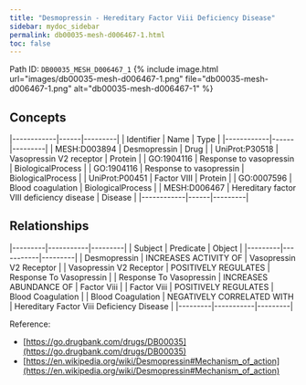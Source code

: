```yaml
---
title: "Desmopressin - Hereditary Factor Viii Deficiency Disease"
sidebar: mydoc_sidebar
permalink: db00035-mesh-d006467-1.html
toc: false 
---
```



Path ID: `DB00035_MESH_D006467_1`
{% include image.html url="images/db00035-mesh-d006467-1.png" file="db00035-mesh-d006467-1.png" alt="db00035-mesh-d006467-1" %}

## Concepts

|------------|------|---------|
| Identifier | Name | Type    |
|------------|------|---------|
| MESH:D003894 | Desmopressin | Drug |
| UniProt:P30518 | Vasopressin V2 receptor | Protein |
| GO:1904116 | Response to vasopressin | BiologicalProcess |
| GO:1904116 | Response to vasopressin | BiologicalProcess |
| UniProt:P00451 | Factor VIII | Protein |
| GO:0007596 | Blood coagulation | BiologicalProcess |
| MESH:D006467 | Hereditary factor VIII deficiency disease | Disease |
|------------|------|---------|

## Relationships

|---------|-----------|---------|
| Subject | Predicate | Object  |
|---------|-----------|---------|
| Desmopressin | INCREASES ACTIVITY OF | Vasopressin V2 Receptor |
| Vasopressin V2 Receptor | POSITIVELY REGULATES | Response To Vasopressin |
| Response To Vasopressin | INCREASES ABUNDANCE OF | Factor Viii |
| Factor Viii | POSITIVELY REGULATES | Blood Coagulation |
| Blood Coagulation | NEGATIVELY CORRELATED WITH | Hereditary Factor Viii Deficiency Disease |
|---------|-----------|---------|

Reference: 
  - [https://go.drugbank.com/drugs/DB00035](https://go.drugbank.com/drugs/DB00035)
  - [https://en.wikipedia.org/wiki/Desmopressin#Mechanism_of_action](https://en.wikipedia.org/wiki/Desmopressin#Mechanism_of_action)
